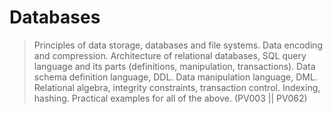 # Databases

> Principles of data storage, databases and file systems. Data encoding and compression. Architecture of relational databases, SQL query language and its parts (definitions, manipulation, transactions). Data schema definition language, DDL. Data manipulation language, DML. Relational algebra, integrity constraints, transaction control. Indexing, hashing. Practical examples for all of the above. (PV003 || PV062)
